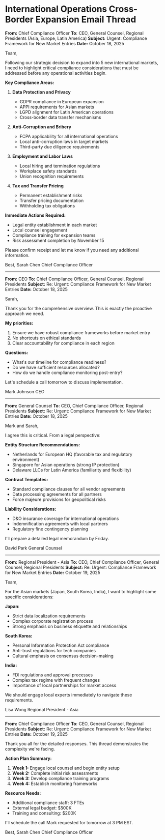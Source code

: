 # International Operations Cross-Border Expansion Email Thread

**From:** Chief Compliance Officer
**To:** CEO, General Counsel, Regional Presidents (Asia, Europe, Latin America)
**Subject:** Urgent: Compliance Framework for New Market Entries
**Date:** October 18, 2025

Team,

Following our strategic decision to expand into 5 new international markets, I need to highlight critical compliance considerations that must be addressed before any operational activities begin.

**Key Compliance Areas:**

1. **Data Protection and Privacy**
   - GDPR compliance in European expansion
   - APPI requirements for Asian markets
   - LGPD alignment for Latin American operations
   - Cross-border data transfer mechanisms

2. **Anti-Corruption and Bribery**
   - FCPA applicability for all international operations
   - Local anti-corruption laws in target markets
   - Third-party due diligence requirements

3. **Employment and Labor Laws**
   - Local hiring and termination regulations
   - Workplace safety standards
   - Union recognition requirements

4. **Tax and Transfer Pricing**
   - Permanent establishment risks
   - Transfer pricing documentation
   - Withholding tax obligations

**Immediate Actions Required:**
- Legal entity establishment in each market
- Local counsel engagement
- Compliance training for expansion teams
- Risk assessment completion by November 15

Please confirm receipt and let me know if you need any additional information.

Best,
Sarah Chen
Chief Compliance Officer

---

**From:** CEO
**To:** Chief Compliance Officer, General Counsel, Regional Presidents
**Subject:** Re: Urgent: Compliance Framework for New Market Entries
**Date:** October 18, 2025

Sarah,

Thank you for the comprehensive overview. This is exactly the proactive approach we need.

**My priorities:**
1. Ensure we have robust compliance frameworks before market entry
2. No shortcuts on ethical standards
3. Clear accountability for compliance in each region

**Questions:**
- What's our timeline for compliance readiness?
- Do we have sufficient resources allocated?
- How do we handle compliance monitoring post-entry?

Let's schedule a call tomorrow to discuss implementation.

Mark Johnson
CEO

---

**From:** General Counsel
**To:** CEO, Chief Compliance Officer, Regional Presidents
**Subject:** Re: Urgent: Compliance Framework for New Market Entries
**Date:** October 18, 2025

Mark and Sarah,

I agree this is critical. From a legal perspective:

**Entity Structure Recommendations:**
- Netherlands for European HQ (favorable tax and regulatory environment)
- Singapore for Asian operations (strong IP protection)
- Delaware LLCs for Latin America (familiarity and flexibility)

**Contract Templates:**
- Standard compliance clauses for all vendor agreements
- Data processing agreements for all partners
- Force majeure provisions for geopolitical risks

**Liability Considerations:**
- D&O insurance coverage for international operations
- Indemnification agreements with local partners
- Regulatory fine contingency planning

I'll prepare a detailed legal memorandum by Friday.

David Park
General Counsel

---

**From:** Regional President - Asia
**To:** CEO, Chief Compliance Officer, General Counsel, Regional Presidents
**Subject:** Re: Urgent: Compliance Framework for New Market Entries
**Date:** October 19, 2025

Team,

For the Asian markets (Japan, South Korea, India), I want to highlight some specific considerations:

**Japan:**
- Strict data localization requirements
- Complex corporate registration process
- Strong emphasis on business etiquette and relationships

**South Korea:**
- Personal Information Protection Act compliance
- Anti-trust regulations for tech companies
- Cultural emphasis on consensus decision-making

**India:**
- FDI regulations and approval processes
- Complex tax regime with frequent changes
- Importance of local partnerships for market access

We should engage local experts immediately to navigate these requirements.

Lisa Wong
Regional President - Asia

---

**From:** Chief Compliance Officer
**To:** CEO, General Counsel, Regional Presidents
**Subject:** Re: Urgent: Compliance Framework for New Market Entries
**Date:** October 19, 2025

Thank you all for the detailed responses. This thread demonstrates the complexity we're facing.

**Action Plan Summary:**
1. **Week 1:** Engage local counsel and begin entity setup
2. **Week 2:** Complete initial risk assessments
3. **Week 3:** Develop compliance training programs
4. **Week 4:** Establish monitoring frameworks

**Resource Needs:**
- Additional compliance staff: 3 FTEs
- External legal budget: $500K
- Training and consulting: $200K

I'll schedule the call Mark requested for tomorrow at 3 PM EST.

Best,
Sarah Chen
Chief Compliance Officer
